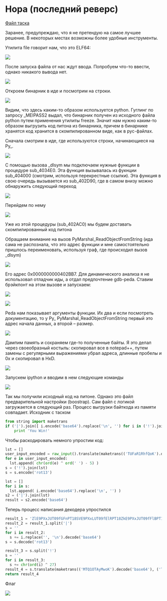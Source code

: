 # Нора (последний реверс)

[Файл таска](rev3)

Заранее, предупреждаю, что я не претендую на самое лучшее решение. В некоторых местах возможны более удобные инструменты.

Утилита file говорит нам, что это ELF64:

![](images/image1.png)

После запуска файла от нас ждут ввода. Попробуем что-то ввести, однако никакого вывода нет.

![](images/image2.png)

Откроем бинарник в иде и посмотрим на строки.

![](images/image3.png)

Видим, что здесь каким-то образом используется python. Гуглинг по запросу _MEIPASS2 выдал, что бинарник получен из исходного файла python путем применения утилиты freeze. Значит нам нужно каким-то образом выгрузить код питона из бинарника, причем в бинарнике хранятся код хранится в скомпилированном виде, как в pyc-файлах.

Сначала смотрим в иде, где используются строки, начинающиеся на Py_.

![](images/image4.png)

С помощью вызова _dlsym мы подключаем нужные функции в процедуре sub_4034E0. Эта функция вызывалась из фукнции sub_404000 (смотрим, используя перекрестные ссылки). Эта функция в свою очередь вызывается из sub_402D90, где в самом внизу можно обнаружить следующий переход

![](images/image5.png)

Перейдем по нему

![](images/image6.png)

Уже из этой процедуры (sub_402AC0) мы будем доставать скомпилированный код питона

Обращаем внимание на вызов PyMarshal_ReadObjectFromString (ида сама не распознала, что это адрес функции и мне самостоятельно пришлось переименовать, используя граф, где происходил вызов _dlsym) 

![](images/image7.png)

Его адрес 0x0000000000402BB7. Для динамического анализа я не использовал отладчик иды, а отдал предпочтение gdb-peda. Ставим брэйкпонт на этом вызове и запускаем:

![](images/image8.png)

![](images/image9.png)

Peda нам показывает аргументы функции. Их два и если посмотреть документацию, то у Py_ PyMarshal_ReadObjectFromString первый это адрес начала данных, а второй – размер.

![](images/image10.png)

Дампим память и сохраняем где-то полученные байты. Я это делал через своеобразный костыль: скопировал все в notepad++, путем замены с регулярными выражениями убрал адреса,  длинные пробелы и 0x и скопировал в HxD.

![](images/image11.png)

Запускем ipython и вводим в нем следующие команды

![](images/image12.png)

Так мы получили исходный код на питоне. Однако это файл предварительной настройки (boostrap). Сам файл с логикой загружается в следующий раз. Процесс выгрузки байткода из памяти совпадает. 
Исходник с таском

```python
from string import maketrans
if ('|').join([ i.encode('base64').replace('\n', '') for i in ('!').join([ chr(ord(e) ^ ord(' ') - 5) for e in raw_input().translate(maketrans(('TUFaR1RhfQoK').decode('base64'), ('MTQ1OTAyMwoK').decode('base64'))) ]).encode('rot13') ]).encode('base64') == 'ZlE9PXxJUT09fGFnPT18SVE9PXxLUT09fElRPT18ZkE9PXxJUT09fFlBPT18SVE9PXxLZz09fElR\nPT18S2c9PXxJUT09fEtnPT18SVE9PXxLZz09fElRPT18S2c9PXxJUT09fEtnPT18SVE9PXxLZz09\nfElRPT18S2c9PXxJUT09fEtnPT18SVE9PXxLZz09fElRPT18VVE9PXxJUT09fEt3PT18SVE9PXxS\nZz09fElRPT18THc9PXxJUT09fEt3PT18SVE9PXxVUT09fElRPT18UlE9PXxJUT09fFZRPT18SVE9\nPXxVUT09fElRPT18THc9PXxJUT09fEtnPT18SVE9PXxMdz09fElRPT18TGc9PXxJUT09fFJRPT18\nSVE9PXxTQT09fElRPT18SWc9PXxJUT09fEtBPT0=\n':
	print 'You Win!'
```

Чтобы раскодировать немного упростим код:

```python
lst = []
user_input_encoded = raw_input().translate(maketrans(('TUFaR1RhfQoK').decode('base64'), ('MTQ1OTAyMwoK').decode('base64')))
for e in user_input_encoded:
  lst.append( chr(ord(e) ^ ord(' ') - 5) )
s = ('!').join(lst)
s = s.encode('rot13')

lst = []
for i in s:
  lst.append( i.encode('base64').replace('\n', '') )
s2 = ('|').join(lst)
result = s2.encode('base64')
```

Теперь процесс написания декодера упростился

```python
result_1 = 'ZlE9PXxJUT09fGFnPT18SVE9PXxLUT09fElRPT18ZkE9PXxJUT09fFlBPT18SVE9PXxLZz09fElR\nPT18S2c9PXxJUT09fEtnPT18SVE9PXxLZz09fElRPT18S2c9PXxJUT09fEtnPT18SVE9PXxLZz09\nfElRPT18S2c9PXxJUT09fEtnPT18SVE9PXxLZz09fElRPT18VVE9PXxJUT09fEt3PT18SVE9PXxS\nZz09fElRPT18THc9PXxJUT09fEt3PT18SVE9PXxVUT09fElRPT18UlE9PXxJUT09fFZRPT18SVE9\nPXxVUT09fElRPT18THc9PXxJUT09fEtnPT18SVE9PXxMdz09fElRPT18TGc9PXxJUT09fFJRPT18\nSVE9PXxTQT09fElRPT18SWc9PXxJUT09fEtBPT0=\n'.decode('base64')
result_2 = result_1.split('|')
s = ''
for i in result_2:
  s += i.replace('', '\n').decode('base64')
s = s.decode('rot13')

result_3 = s.split('!')
s = ''
for i in result_3:
  s += chr(ord(i) ^ 27)
result_4 = s.translate(maketrans(('MTQ1OTAyMwoK').decode('base64'), ('TUFaR1RhfQoK').decode('base64')))
return result_4
```

Флаг

![](images/image13.png)
